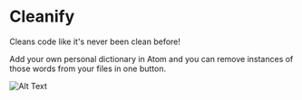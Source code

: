 # Cleanify
Cleans code like it's never been clean before!

Add your own personal dictionary in Atom and you can remove instances of those words from your files in one button.

![Alt Text](https://media.giphy.com/media/vFKqnCdLPNOKc/giphy.gif)

